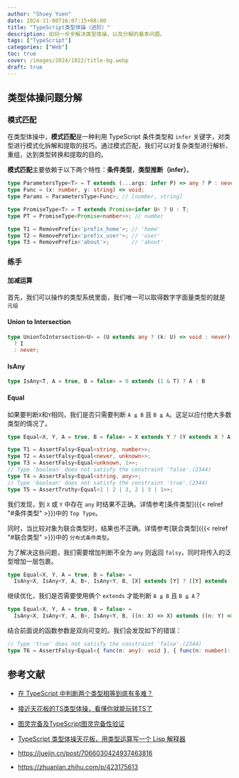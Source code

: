 ```yaml
---
author: "Shuey Yuen"
date: 2024-11-08T16:07:15+08:00
title: "TypeScript类型体操（进阶）"
description: 如何一步步解决类型体操，以及分解的基本问题。
tags: ["TypeScript"]
categories: ["Web"]
toc: true
cover: /images/2024/1022/title-bg.webp
draft: true
---
```


## 类型体操问题分解

### 模式匹配

在类型体操中，**模式匹配**是一种利用 TypeScript 条件类型和 `infer` 关键字，对类型进行模式化拆解和提取的技巧。通过模式匹配，我们可以对复杂类型进行解析、重组，达到类型转换和提取的目的。

**模式匹配**主要依赖于以下两个特性：**条件类型**，**类型推断（infer）**。

```typescript
type ParametersType<T> = T extends (...args: infer P) => any ? P : never;
type Func = (x: number, y: string) => void;
type Params = ParametersType<Func>; // [number, string]

type PromiseType<T> = T extends Promise<infer U> ? U : T;
type PT = PromiseType<Promise<number>>; // number

type T1 = RemovePrefix<'prefix_home'>; // 'home'
type T2 = RemovePrefix<'prefix_user'>; // 'user'
type T3 = RemovePrefix<'about'>;       // 'about'
```

### 练手

#### 加减运算

首先，我们可以操作的类型系统里面，我们唯一可以取得数字字面量类型的就是 `元组`

#### Union to Intersection

```typescript
type UnionToIntersection<U> = (U extends any ? (k: U) => void : never) extends (k: infer I) => void
  ? I
  : never;
```

#### IsAny

```typescript
type IsAny<T, A = true, B = false> = 0 extends (1 & T) ? A : B
```

#### Equal

如果要判断`X`和`Y`相同，我们是否只需要判断 `A ≦ B` 且 `B ≦ A`。这足以应付绝大多数类型的情况了。

```typescript
type Equal<X, Y, A = true, B = false> = X extends Y ? (Y extends X ? A : B) : B;

type T1 = AssertFalsy<Equal<string, number>>;
type T2 = AssertFalsy<Equal<never, unknown>>;
type T3 = AssertFalsy<Equal<unknown, 1>>;
// Type 'boolean' does not satisfy the constraint 'false'.(2344) 
type T4 = AssertFalsy<Equal<string, any>>;
// Type 'boolean' does not satisfy the constraint 'true'.(2344)
type T5 = AssertTruthy<Equal<1 | 2 | 3, 2 | 3 | 1>>;
```

我们发现，到 `X` 或 `Y` 中存在 `any` 时结果不正确。详情参考[条件类型]({{< relref "#条件类型" >}})中的 `Top Type`。

同时，当比较对象为联合类型时，结果也不正确。详情参考[联合类型]({{< relref "#联合类型" >}})中的 `分布式条件类型`。

为了解决这些问题，我们需要增加判断不全为 `any` 则返回 `falsy`，同时将传入的泛型增加一层包裹。

```typescript
type Equal<X, Y, A = true, B = false> =
  IsAny<X, IsAny<Y, A, B>, IsAny<Y, B, [X] extends [Y] ? ([Y] extends [X] ? A : B) : B>>;
```

继续优化，我们是否需要使用俩个 `extends` 才能判断 `A ≦ B` 且 `B ≦ A`？

```typescript
type Equal<X, Y, A = true, B = false> =
  IsAny<X, IsAny<Y, A, B>, IsAny<Y, B, ((n: X) => X) extends ((n: Y) => Y) ? A : B>>;
```

结合前面说的函数参数是双向可变的。我们会发现如下的错误：

```typescript
// Type 'true' does not satisfy the constraint 'false'.(2344)
type T6 = AssertFalsy<Equal<{ func(n: any): void }, { func(n: number): void }>>;
```

## 参考文献

- [在 TypeScript 中判断两个类型相等到底有多难？](https://juejin.cn/post/7365401190895714304)
- [接近天花板的TS类型体操，看懂你就能玩转TS了](https://juejin.cn/post/7061556434692997156)
- [图灵完备及TypeScript图灵完备性验证](https://juejin.cn/post/6927088564194770951)
- [TypeScript 类型体操天花板，用类型运算写一个 Lisp 解释器](https://zhuanlan.zhihu.com/p/427309936)

- https://juejin.cn/post/7066030424937463816
- https://zhuanlan.zhihu.com/p/423175613

